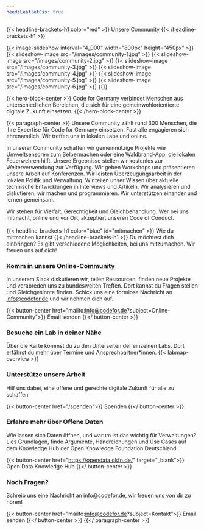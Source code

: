 ```yaml
---
needsLeafletCss: true
---
```

{{< headline-brackets-h1 color="red"  >}}
Unsere Community
{{< /headline-brackets-h1  >}}




<div style="display: flex; justify-content: center">
{{< image-slideshow interval="4_000" width="800px" height="450px" >}}
{{< slideshow-image src="/images/community-1.jpg" >}}
{{< slideshow-image src="/images/community-2.jpg" >}}
{{< slideshow-image src="/images/community-3.jpg" >}}
{{< slideshow-image src="/images/community-4.jpg" >}}
{{< slideshow-image src="/images/community-5.jpg" >}}
{{< slideshow-image src="/images/community-6.jpg" >}}
{{</image-slideshow >}}
</div>

{{< hero-block-center >}}
Code for Germany verbindet Menschen aus unterschiedlichen Bereichen, die sich für eine gemeinwohlorientierte digitale Zukunft einsetzen.
{{< /hero-block-center >}}

{{< paragraph-center  >}}
Unsere Community zählt rund 300 Menschen, die ihre Expertise für
Code for Germany einsetzen. Fast alle engagieren sich ehrenamtlich. Wir
treffen uns in lokalen Labs und online.

In unserer Community schaffen wir gemeinnützige Projekte wie
Umweltsensoren zum Selbermachen oder eine Waldbrand-App, die lokalen
Feuerwehren hilft. Unsere Ergebnisse stellen wir kostenlos zur
Weiterverwendung zur Verfügung. Wir geben Workshops und präsentieren
unsere Arbeit auf Konferenzen. Wir leisten Überzeugungsarbeit in
der lokalen Politik und Verwaltung. Wir teilen unser Wissen über
aktuelle technische Entwicklungen in Interviews und Artikeln. Wir
analysieren und diskutieren, wir machen und programmieren. Wir
unterstützen einander und lernen gemeinsam.

Wir stehen für Vielfalt, Gerechtigkeit und Gleichbehandlung. Wer
bei uns mitmacht, online und vor Ort, akzeptiert unseren Code of
Conduct.
<br>
<br>
{{< headline-brackets-h1 color="blue"  id="mitmachen" >}}
Wie du mitmachen kannst
{{< /headline-brackets-h1  >}}
Du möchtest dich einbringen? Es gibt verschiedene Möglichkeiten, bei uns mitzumachen. Wir freuen uns auf dich! 

### Komm in unsere Online-Community

In unserem Slack diskutieren wir, teilen Ressourcen, finden neue
Projekte und verabreden uns zu bundesweiten Treffen. Dort kannst
du Fragen stellen und Gleichgesinnte finden. Schick uns eine formlose
Nachricht an <a href="mailto:info@codefor.de">info@codefor.de</a>
und wir nehmen dich auf.

{{< button-center href="mailto:info@codefor.de?subject=Online-Community">}}
Email senden
{{</ button-center >}}


### Besuche ein Lab in deiner Nähe

Über die Karte kommst du zu den Unterseiten der einzelnen Labs. Dort erfährst du mehr über Termine und Ansprechpartner\*innen.
{{< labmap-overview >}}

### Unterstütze unsere Arbeit

Hilf uns dabei, eine offene und gerechte digitale Zukunft für alle zu schaffen.

{{< button-center href="/spenden">}}
Spenden
{{</ button-center >}}

### Erfahre mehr über Offene Daten
Wie lassen sich Daten öffnen, und warum ist das wichtig für Verwaltungen? Lies Grundlagen, finde Argumente, Handreichungen und Use Cases auf dem Knowledge Hub der Open Knowledge Foundation Deutschland.

{{< button-center href="https://opendata.okfn.de/" target="_blank">}}
Open Data Knowledge Hub
{{</ button-center >}}

### Noch Fragen?

Schreib uns eine Nachricht an info@codefor.de, wir freuen uns von dir zu hören!

{{< button-center href="mailto:info@codefor.de?subject=Kontakt">}}
Email senden
{{</ button-center >}}
{{</ paragraph-center  >}}

